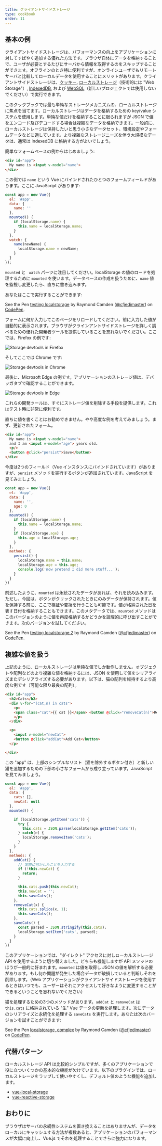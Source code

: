 ```yaml
---
title: クライアントサイドストレージ
type: cookbook
order: 11
---
```


## 基本の例

クライアントサイドストレージは、パフォーマンスの向上をアプリケーションに対してすばやく追加する優れた方法です。ブラウザ自体にデータを格納することで、ユーザが必要とするたびにサーバから情報を取得するのをスキップすることができます。オフラインのとき特に便利ですが、オンラインユーザでもリモートサーバと比較してローカルデータを使用することにメリットがあります。クライアントサイドストレージは、[クッキー](https://developer.mozilla.org/ja/docs/Web/HTTP/Cookies), [ローカルストレージ](https://developer.mozilla.org/ja/docs/Web/API/Web_Storage_API)（技術的には "Web Storage"）, [IndexedDB](https://developer.mozilla.org/ja/docs/Web/API/IndexedDB_API), および [WebSQL](https://www.w3.org/TR/webdatabase/)（新しいプロジェクトでは使用しないでください）で実行できます。

このクックブックでは最も単純なストレージメカニズムの、ローカルストレージに焦点を当てます。ローカルストレージはデータを格納するための key/value システムを使用します。単純な値だけを格納することに限られますが JSON で値をエンコード及びデコードする場合は複雑なデータを格納できます。一般的に、ローカルストレージは保持したいと思う小さなデータセット、環境設定やフォームデータなどに適しています。より複雑なストレージニーズを伴う大規模なデータは、通常は IndexedDB に格納する方がよいでしょう。

簡単なフォームベースの例からはじめましょう:

``` html
<div id="app">
  My name is <input v-model="name">
</div>
```

この例では `name` という Vue にバインドされたひとつのフォームフィールドがあります。ここに JavaScript があります:

``` js
const app = new Vue({
  el: '#app',
  data: {
    name: ''
  },
  mounted() {
    if (localStorage.name) {
      this.name = localStorage.name;
    }
  },
  watch: {
    name(newName) {
      localStorage.name = newName;
    }
  }
});
```

`mounted` と ` watch` パーツに注目してください。localStorage の値のロードを処理するために `mounted` を使います。データベースの作成を扱うために、`name` 値を監視し変更したら、直ちに書き込みます。

あなたはここで実行することができます:

<p data-height="265" data-theme-id="0" data-slug-hash="KodaKb" data-default-tab="js,result" data-user="cfjedimaster" data-embed-version="2" data-pen-title="testing localstorage" class="codepen">See the Pen <a href="https://codepen.io/cfjedimaster/pen/KodaKb/">testing localstorage</a> by Raymond Camden (<a href="https://codepen.io/cfjedimaster">@cfjedimaster</a>) on <a href="https://codepen.io">CodePen</a>.</p>
<script async src="https://static.codepen.io/assets/embed/ei.js"></script>

フォームに何か入力してこのページをリロードしてください。前に入力した値が自動的に表示されます。ブラウザがクラインアントサイドストレージを詳しく調べるための優れた開発者ツールを提供していることを忘れないでください。ここでは、Firefox の例です:

![Storage devtools in Firefox](/images/devtools-storage.png)

そしてここでは Chrome です:

![Storage devtools in Chrome](/images/devtools-storage-chrome.png)

最後に、Microsoft Edge の例です。アプリケーションのストレージ値は、デバッガタブで確認することができます。

![Storage devtools in Edge](/images/devtools-storage-edge.png)

<p class="tip">これらの開発ツールは、すぐにストレージ値を削除する手段を提供します。これはテスト時に非常に便利です。</p>

直ちに値を書くことはお勧めできません。やや高度な例を考えてみましょう。まず、更新されたフォーム。

``` html
<div id="app">
  My name is <input v-model="name">
  and I am <input v-model="age"> years old.
  <p/>
  <button @click="persist">Save</button>
</div>
```

今度は2つのフィールド（Vue インスタンスにバインドされています）がありますが、`persist` メソッドを実行するボタンが追加されています。JavaScript を見てみましょう。

``` js
const app = new Vue({
  el: '#app',
  data: {
    name: '',
    age: 0
  },
  mounted() {
    if (localStorage.name) {
      this.name = localStorage.name;
    }
    if (localStorage.age) {
      this.age = localStorage.age;
    }
  },
  methods: {
    persist() {
      localStorage.name = this.name;
      localStorage.age = this.age;
      console.log('now pretend I did more stuff...');
    }
  }
})
```

前述したように、`mounted` は永続されたデータがあれば、それを読み込みます。ただし、今回は、ボタンがクリックされたときにのみデータが保持されます。値を保持する前に、ここで検証や変換を行うことも可能です。値が格納された日を表す日付を格納することもできます。このメタデータでは、`mounted` メソッドはこのバージョンのように値を再度格納するかどうかを論理的に呼び出すことができます。次のバージョンを試してください。

<p data-height="265" data-theme-id="0" data-slug-hash="rdOjLN" data-default-tab="js,result" data-user="cfjedimaster" data-embed-version="2" data-pen-title="testing localstorage 2" class="codepen">See the Pen <a href="https://codepen.io/cfjedimaster/pen/rdOjLN/">testing localstorage 2</a> by Raymond Camden (<a href="https://codepen.io/cfjedimaster">@cfjedimaster</a>) on <a href="https://codepen.io">CodePen</a>.</p>
<script async src="https://static.codepen.io/assets/embed/ei.js"></script>

## 複雑な値を扱う

上記のように、ローカルストレージは単純な値でしか動作しません。オブジェクトや配列などのより複雑な値を格納するには、JSON を使用して値をシリアライズまたデシリアライズする必要があります。以下は、猫の配列を維持するより高度な例です（可能な限り最良の配列）。

``` html
<div id="app">
  <h2>Cats</h2>
  <div v-for="(cat,n) in cats">
    <p>
    <span class="cat">{{ cat }}</span> <button @click="removeCat(n)">Remove</button>
    </p>
  </div>

  <p>
    <input v-model="newCat">
    <button @click="addCat">Add Cat</button>
  </p>

</div>
```

この "app" は、上部のシンプルなリスト（猫を除外するボタン付き）と新しい猫を追加するための下部の小さなフォームから成り立っています。JavaScript を見てみましょう。

``` js
const app = new Vue({
  el: '#app',
  data: {
    cats: [],
    newCat: null
  },
  mounted() {

    if (localStorage.getItem('cats')) {
      try {
        this.cats = JSON.parse(localStorage.getItem('cats'));
      } catch(e) {
        localStorage.removeItem('cats');
      }
    }
  },
  methods: {
    addCat() {
      // 実際に何かしたことを入力する
      if (!this.newCat) {
        return;
      }

      this.cats.push(this.newCat);
      this.newCat = '';
      this.saveCats();
    },
    removeCat(x) {
      this.cats.splice(x, 1);
      this.saveCats();
    },
    saveCats() {
      const parsed = JSON.stringify(this.cats);
      localStorage.setItem('cats', parsed);
    }
  }
})
```

このアプリケーションでは、"ダイレクト" アクセスに対しローカルストレージ API を使用するように切り替えました。どちらも機能しますが API メソッドのほうが一般的に好まれます。`mounted` は値を取得し JSON の値を解析する必要があります。もし何か問題が発生した場合データが破損していると判断しそれを削除します。（Web アプリケーションがクライアントサイドストレージを使用するときはいつでも、ユーザーはそれにアクセスして好きなように変更することができるということを忘れないでください）

猫を処理するための3つのメソッドがあります。`addCat` と `removeCat` は `this.cats` に格納されている "生" Vue データの更新を処理します。次にデータのシリアライズと永続化を処理する `saveCats` を実行します。あなたは次のバージョンを試すことができます:

<p data-height="265" data-theme-id="0" data-slug-hash="qoYbyW" data-default-tab="js,result" data-user="cfjedimaster" data-embed-version="2" data-pen-title="localstorage, complex" class="codepen">See the Pen <a href="https://codepen.io/cfjedimaster/pen/qoYbyW/">localstorage, complex</a> by Raymond Camden (<a href="https://codepen.io/cfjedimaster">@cfjedimaster</a>) on <a href="https://codepen.io">CodePen</a>.</p>
<script async src="https://static.codepen.io/assets/embed/ei.js"></script>

## 代替パターン

ローカルストレージ API は比較的シンプルですが、多くのアプリケーションで役に立ついくつかの基本的な機能が欠けています。以下のプラグインでは、ローカルストレージをラップして使いやすくし、デフォルト値のような機能を追加します。

* [vue-local-storage](https://github.com/pinguinjkeke/vue-local-storage)
* [vue-reactive-storage](https://github.com/ropbla9/vue-reactive-storage)

## おわりに

ブラウザはサーバの永続性システムを置き換えることはありませんが、データをローカルにキャッシュする方法が複数あると、アプリケーションのパフォーマンスが大幅に向上し、Vue.js でそれを処理することでさらに強力になります。
